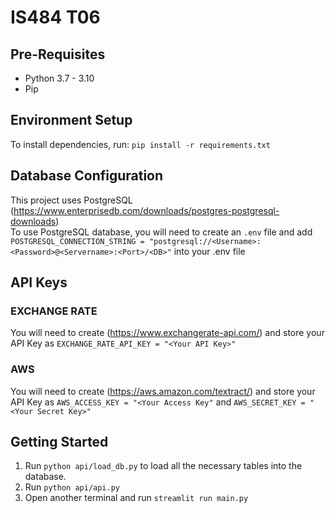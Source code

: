 # IS484 T06

## Pre-Requisites
<ul>
<li>Python 3.7 - 3.10 </li>
<li>Pip</li>
</ul>

## Environment Setup
To install dependencies, run:
```pip install -r requirements.txt```

## Database Configuration
This project uses PostgreSQL (https://www.enterprisedb.com/downloads/postgres-postgresql-downloads) <br>
To use PostgreSQL database, you will need to create an ```.env``` file and add ```POSTGRESQL_CONNECTION_STRING = "postgresql://<Username>:<Password>@<Servername>:<Port>/<DB>"``` into your .env file 

## API Keys
### EXCHANGE RATE
You will need to create (https://www.exchangerate-api.com/) and store your API Key as ``` EXCHANGE_RATE_API_KEY = "<Your API Key>" ```<br>

### AWS
You will need to create (https://aws.amazon.com/textract/) and store your API Key as ``` AWS_ACCESS_KEY = "<Your Access Key" ``` and ``` AWS_SECRET_KEY = "<Your Secret Key>" ```<br>

## Getting Started
1. Run ```python api/load_db.py``` to load all the necessary tables into the database.
2. Run ```python api/api.py```
3. Open another terminal and run ```streamlit run main.py```
